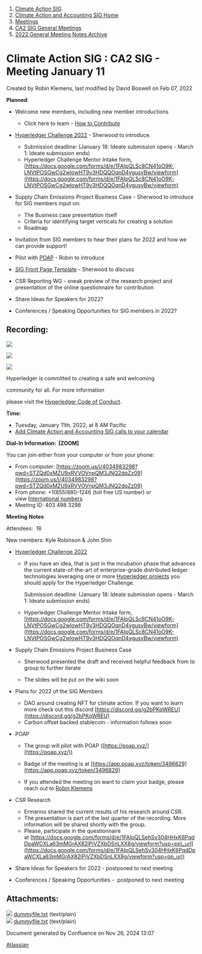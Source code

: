 1. [Climate Action SIG](index.html)
2. [Climate Action and Accounting SIG Home](Climate-Action-and-Accounting-SIG-Home_19005445.html)
3. [Meetings](Meetings_19005583.html)
4. [CA2 SIG General Meetings](CA2-SIG-General-Meetings_19006785.html)
5. [2022 General Meeting Notes Archive](2022-General-Meeting-Notes-Archive_19008715.html)

# Climate Action SIG : CA2 SIG - Meeting January 11

Created by Robin Klemens, last modified by David Boswell on Feb 07, 2022

**Planned**:

- Welcome new members, including new member introductions
  
  - Click here to learn - [How to Contribute](How-to-Contribute_19006806.html)
- [Hyperledger Challenge 2022](https://lf-hyperledger.atlassian.net/wiki/display/events/Hyperledger+Challenge+2022) - Sherwood to introduce.
  
  - Submission deadline: (January 18: Ideate submission opens - March 1: Ideate submission ends)
  - Hyperledger Challenge Mentor Intake form, [https://docs.google.com/forms/d/e/1FAIpQLSc8CN41oO9K-LNVtPOSGwCg2wlowHT9v3HDQQOqnD4ygusyBw/viewform](https://docs.google.com/forms/d/e/1FAIpQLSc8CN41oO9K-LNVtPOSGwCg2wlowHT9v3HDQQOqnD4ygusyBw/viewform)
- Supply Chain Emissions Project Business Case - Sherwood to introduce for SIG members input on:
  
  - The Business case presentation itself
  - Criteria for identifying target verticals for creating a solution
  - Roadmap
- Invitation from SIG members to hear their plans for 2022 and how we can provide support!
- Pilot with [POAP](https://poap.xyz/) - Robin to introduce
- [SIG Front Page Template](https://lf-hyperledger.atlassian.net/wiki/spaces/HYP/pages/19603169/SIG+Front+Page+Template) - Sherwood to discuss
- CSR Reporting WG - sneak preview of the research project and presentation of the online questionnaire for contribution
- Share Ideas for Speakers for 2022?
- Conferences / Speaking Opportunities for SIG members in 2022?

## **Recording:**

![](plugins/servlet/confluence/placeholder/unknown-attachment)

![](https://wiki.hyperledger.org/download/attachments/29034696/Antitrustnotice.png?version=1&modificationDate=1581695654000&api=v2)

![](https://wiki.hyperledger.org/download/attachments/2392771/welcome.png?version=2&modificationDate=1572450107000&api=v2)

Hyperledger is committed to creating a safe and welcoming

community for all. For more information

please visit the [Hyperledger Code of Conduct](https://lf-hyperledger.atlassian.net/wiki/spaces/HYP/pages/19595281/Hyperledger+Code+of+Conduct).

**Time:**

- Tuesday, January 11th, 2022, at 8 AM Pacific
- [Add Climate Action and Accounting SIG calls to your calendar](https://lists.hyperledger.org/g/climate-sig/ics/invite.ics?repeatid=24572)

**Dial-In Information:  \[ZOOM]**

You can join either from your computer or from your phone:

- From computer: [https://zoom.us/j/4034983298?pwd=STZQd0xMZU9xRVVOVnpQM3JNQ2dqZz09](https://zoom.us/j/4034983298?pwd=STZQd0xMZU9xRVVOVnpQM3JNQ2dqZz09)
- From phone: +1(855)880-1246 (toll free US number) or view [International numbers](https://zoom.us/u/bAaJoyznp)
- Meeting ID: 403 498 3298

**Meeting Notes**

Attendees:  18

New members: Kyle Robinson &amp; John Shin

- [Hyperledger Challenge 2022](https://lf-hyperledger.atlassian.net/wiki/display/events/Hyperledger+Challenge+2022) 
  
  - If you have an idea, that is just in the incubation phase that advances the current state-of-the-art of enterprise-grade distributed ledger technologies leveraging one or more [Hyperledger projects](https://start-here.hyperledger.org/projects.html) you should apply for the Hyperledger Challenge.
    
    Submission deadline: (January 18: Ideate submission opens - March 1: Ideate submission ends)
  - Hyperledger Challenge Mentor Intake form, [https://docs.google.com/forms/d/e/1FAIpQLSc8CN41oO9K-LNVtPOSGwCg2wlowHT9v3HDQQOqnD4ygusyBw/viewform](https://docs.google.com/forms/d/e/1FAIpQLSc8CN41oO9K-LNVtPOSGwCg2wlowHT9v3HDQQOqnD4ygusyBw/viewform)
- Supply Chain Emissions Project Business Case
  
  - Sherwood presented the draft and received helpful feedback from to group to further iterate
    
  - The slides will be put on the wiki soon
- Plans for 2022 of the SIG Members
  
  - DAO around creating NFT for climate action. If you want to learn more check out this discord [https://discord.gg/g2bPKqWREU](https://discord.gg/g2bPKqWREU)
  - Carbon offset backed stablecoin - information follows soon
- POAP
  
  - The group will pilot with POAP ([https://poap.xyz/](https://poap.xyz/))
    
  - Badge of the meeting is at [https://app.poap.xyz/token/3496829](https://app.poap.xyz/token/3496829)
  - If you attended the meeting on want to claim your badge, please reach out to [Robin Klemens](https://lf-hyperledger.atlassian.net/wiki/people/5b068694a595df5d0a165a66?ref=confluence)
- CSR Research
  
  - Ermanno shared the current results of his research around CSR.
  - The presentation is part of the last quarter of the recording. More information will be shared shortly with the group.
  - Please, participate in the questionnaire at [https://docs.google.com/forms/d/e/1FAIpQLSehSv304HHxK6PqdDpaWCXLa63mMGrAX82lPjVZXbDSnLXX8g/viewform?usp=pp\_url](https://docs.google.com/forms/d/e/1FAIpQLSehSv304HHxK6PqdDpaWCXLa63mMGrAX82lPjVZXbDSnLXX8g/viewform?usp=pp_url)
- Share Ideas for Speakers for 2022 - postponed to next meeting
- Conferences / Speaking Opportunities -  postponed to next meeting

## Attachments:

![](images/icons/bullet_blue.gif) [dummyfile.txt](attachments/19008714/19008779.txt) (text/plain)  
![](images/icons/bullet_blue.gif) [dummyfile.txt](attachments/19008714/19008716.txt) (text/plain)

Document generated by Confluence on Nov 26, 2024 13:07

[Atlassian](http://www.atlassian.com/)
